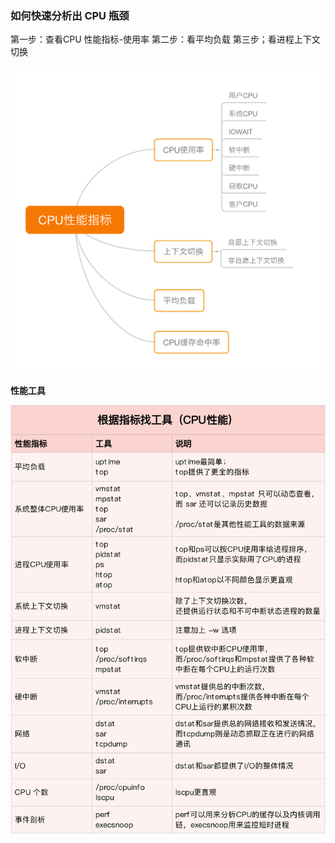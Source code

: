 ### 如何快速分析出 CPU 瓶颈

第一步：查看CPU 性能指标-使用率
第二步：看平均负载
第三步；看进程上下文切换

![](pic/cpu.png)



**性能工具**

![](pic/cpu-tools.png)